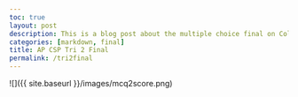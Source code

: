 ```yaml
---
toc: true
layout: post
description: This is a blog post about the multiple choice final on Collegeboard for trimester 2 of AP CSP
categories: [markdown, final]
title: AP CSP Tri 2 Final
permalink: /tri2final
---
```


![]({{ site.baseurl }}/images/mcq2score.png)